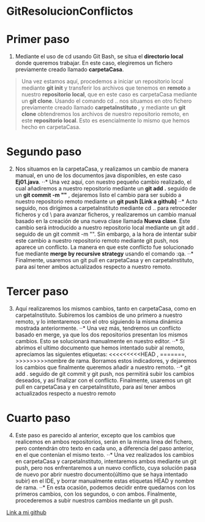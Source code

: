 # GitResolucionConflictos

# Primer paso
1. Mediante el uso de cd usando Git Bash, se situa el **directorio local** donde queremos trabajar. En este caso, elegiremos un fichero previamente creado llamado **carpetaCasa**.
> Una vez estamos aquí, procedemos a iniciar un repositorio local mediante **git init** y transferir los archivos que tenemos en **remoto** a nuestro **repositorio local**, que en este caso es carpetaCasa mediante un **git clone**.
> Usando el comando cd .. nos situamos en otro fichero previamente creado llamado **carpetaInstituto** , y mediante un **git clone** obtendremos los archivos de nuestro repositorio remoto, en este **repositorio local**. Esto es esencialmente lo mismo que hemos hecho en carpetaCasa.
# Segundo paso
2. Nos situamos en la carpetaCasa, y realizamos un cambio de manera manual, en uno de los documentos java disponibles, en este caso **Ej01.java**. 
⋅⋅* Una vez aquí, con nuestro pequeño cambio realizado, el cual añadiremos a nuestro repositorio mediante un **git add .** seguido de un **git commit -m ""** , dejaremos listo el cambio para ser subido a nuestro repositorio remoto mediante un **git push [Link a github]**
⋅⋅* Acto seguido, nos dirigimos a carpetaInstituto mediante cd .. para retroceder ficheros y cd \ para avanzar ficheros, y realizaremos un cambio manual basado en la creación de una nueva clase llamada **Nueva clase**. Este cambio será introducido a nuestro repositorio local mediante un git add . seguido de un git commit -m "". Sin embargo, a la hora de intentar subir este cambio a nuestro repositorio remoto mediante git push, nos aparece un conflicto. La manera en que este conflicto fue solucionado fue mediante **merge by recursive strategy** usando el comando :qa.
⋅⋅* Finalmente, usaremos un git pull en carpetaCasa y en carpetaInstituto, para así tener ambos actualizados respecto a nuestro remoto.
# Tercer paso
3. Aquí realizaremos los mismos cambios, tanto en carpetaCasa, como en carpetaInstituto. Subiremos los cambios de uno primero a nuestro remoto, y lo intentaremos con el otro siguiendo la misma dinámica mostrada anteriormente.
⋅⋅* Una vez más, tendremos un conflicto basado en merge, ya que los dos repositorios presentan los mismos cambios. Esto se solucionará manualmente en nuestro editor.
⋅⋅* Si abrimos el ultimo documento que hemos intentado subir al remoto, apreciamos las siguientes etiquetas: <<<<<<<<<HEAD , =======, >>>>>>>>>nombre de rama. Borramos estos indicadores, y dejaremos los cambios que finalmente queremos añadir a nuestro remoto. 
⋅⋅* git add . seguido de git commit y git push, nos permitirá subir los cambios deseados, y así finalizar con el conflicto. Finalmente, usaremos un git pull en carpetaCasa y en carpetaInstituto, para así tener ambos actualizados respecto a nuestro remoto 
# Cuarto paso
4. Este paso es parecido al anterior, excepto que los cambios que realicemos en ambos repositorios, serán en la misma linea del fichero, pero contendrán otro texto en cada uno, a diferencia del paso anterior, en el que contenían el mismo texto.
⋅⋅* Una vez realizados los cambios en carpetaCasa y carpetaInstituto, intentaremos ambos mediante un git push, pero nos enfrentaremos a un nuevo conflicto, cuya solución pasa de nuevo por abrir nuestro documento(último que se haya intentado subir) en el IDE, y borrar manualmente estas etiquetas HEAD y nombre de rama.
⋅⋅* En esta ocasión, podemos decidir entre quedarnos con los primeros cambios, con los segundos, o con ambos. Finalmente, procederemos a subir nuestros cambios mediante un git push.

[Link a mi github](https://github.com/marcusskelly/GitResolucionConflictos)
